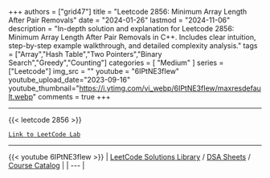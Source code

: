 
+++
authors = ["grid47"]
title = "Leetcode 2856: Minimum Array Length After Pair Removals"
date = "2024-01-26"
lastmod = "2024-11-06"
description = "In-depth solution and explanation for Leetcode 2856: Minimum Array Length After Pair Removals in C++. Includes clear intuition, step-by-step example walkthrough, and detailed complexity analysis."
tags = ["Array","Hash Table","Two Pointers","Binary Search","Greedy","Counting"]
categories = [
    "Medium"
]
series = ["Leetcode"]
img_src = ""
youtube = "6IPtNE3fIew"
youtube_upload_date="2023-09-16"
youtube_thumbnail="https://i.ytimg.com/vi_webp/6IPtNE3fIew/maxresdefault.webp"
comments = true
+++



---
{{< leetcode 2856 >}}

[`Link to LeetCode Lab`](https://leetcode.com/problems/minimum-array-length-after-pair-removals/description/)

---
{{< youtube 6IPtNE3fIew >}}
| [LeetCode Solutions Library](https://grid47.xyz/leetcode/) / [DSA Sheets](https://grid47.xyz/sheets/) / [Course Catalog](https://grid47.xyz/courses/) |
| --- |
